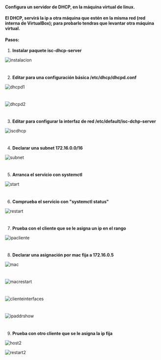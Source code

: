#### Configura un servidor de DHCP, en la máquina virtual de linux.

#### El DHCP, servirá la ip a otra máquina que estén en la misma red (red interna de VirtualBox); para probarlo tendras que levantar otra máquina virtual.

#### Pasos:

1. **Instalar paquete isc-dhcp-server**

![instalacion](https://github.com/sarald22/SRI/blob/main/tareas/Tarea8DHCP/imagenes/instalacion.png)


#
2. **Editar para una configuración básica /etc/dhcp/dhcpd.conf**

![dhcpd1](https://github.com/sarald22/SRI/blob/main/tareas/Tarea8DHCP/imagenes/dhcpd1.png)
#
![dhcpd2](https://github.com/sarald22/SRI/blob/main/tareas/Tarea8DHCP/imagenes/dhcpd2.png)


#
3. **Editar para configurar la interfaz de red /etc/default/isc-dchp-server**

![iscdhcp](https://github.com/sarald22/SRI/blob/main/tareas/Tarea8DHCP/imagenes/iscdhcp.png)


#
4. **Declarar una subnet 172.16.0.0/16**

![subnet](https://github.com/sarald22/SRI/blob/main/tareas/Tarea8DHCP/imagenes/subnet.png)


#
5. **Arranca el servicio con systemctl**

![start](https://github.com/sarald22/SRI/blob/main/tareas/Tarea8DHCP/imagenes/subnet.png)


#
6. **Comprueba el servicio con "systemctl status"**

![restart](https://github.com/sarald22/SRI/blob/main/tareas/Tarea8DHCP/imagenes/subnet.png)


#
7. **Prueba con el cliente que se le asigna un ip en el rango**

![ipacliente](https://github.com/sarald22/SRI/blob/main/tareas/Tarea8DHCP/imagenes/ipacliente.png)


#
8. **Declarar una asignación por mac fija a 172.16.0.5**

![mac](https://github.com/sarald22/SRI/blob/main/tareas/Tarea8DHCP/imagenes/mac.png)
#
![macrestart](https://github.com/sarald22/SRI/blob/main/tareas/Tarea8DHCP/imagenes/macrestart.png)
#
![clienteinterfaces](https://github.com/sarald22/SRI/blob/main/tareas/Tarea8DHCP/imagenes/clienteinterfaces.png)
#
![ipaddrshow](https://github.com/sarald22/SRI/blob/main/tareas/Tarea8DHCP/imagenes/ipaddrshow.png)



#
9. **Prueba con otro cliente que se le asigna la ip fija**

![host2](https://github.com/sarald22/SRI/blob/main/tareas/Tarea8DHCP/imagenes/host2.png)

![restart2](https://github.com/sarald22/SRI/blob/main/tareas/Tarea8DHCP/imagenes/restart2.png)

